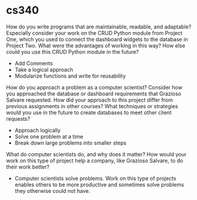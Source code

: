 # cs340

How do you write programs that are maintainable, readable, and adaptable? Especially consider your work on the CRUD Python module from Project One, which you used to connect the dashboard widgets to the database in Project Two. What were the advantages of working in this way? How else could you use this CRUD Python module in the future?
* Add Comments
* Take a logical approach
* Modularize functions and write for reusability
  
How do you approach a problem as a computer scientist? Consider how you approached the database or dashboard requirements that Grazioso Salvare requested. How did your approach to this project differ from previous assignments in other courses? What techniques or strategies would you use in the future to create databases to meet other client requests?
* Approach logically
* Solve one problem at a time
* Break down large problems into smaller steps
  
What do computer scientists do, and why does it matter? How would your work on this type of project help a company, like Grazioso Salvare, to do their work better?
* Computer scientists solve problems. Work on this type of projects enables others to be more productive and sometimes solve problems they otherwise could not have. 

